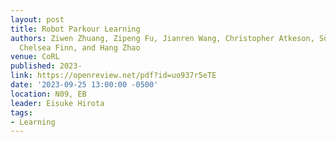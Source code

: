 ```yaml
---
layout: post
title: Robot Parkour Learning
authors: Ziwen Zhuang, Zipeng Fu, Jianren Wang, Christopher Atkeson, Sören Schwertfeger,
  Chelsea Finn, and Hang Zhao
venue: CoRL
published: 2023-
link: https://openreview.net/pdf?id=uo937r5eTE
date: '2023-09-25 13:00:00 -0500'
location: N09, EB
leader: Eisuke Hirota
tags:
- Learning
---
```


